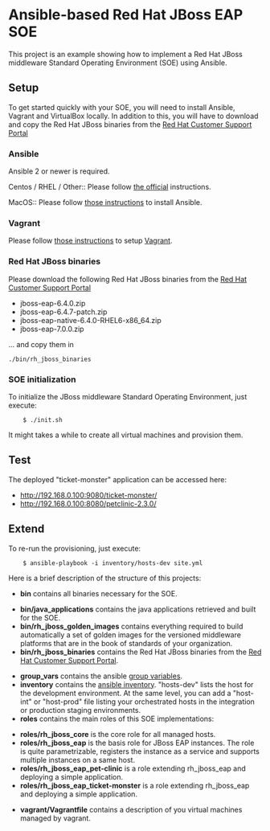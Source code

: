 # Ansible-based Red Hat JBoss EAP SOE

This project is an example showing how to implement a Red Hat JBoss middleware Standard Operating Environment (SOE) using Ansible.

## Setup

To get started quickly with your SOE, you will need to install Ansible, Vagrant and VirtualBox locally. In addition to this, you will have to download and copy the Red Hat JBoss binaries from the [Red Hat Customer Support Portal](https://www.redhat.com/wapps/sso/login.html?redirect=https%3A%2F%2Faccess.redhat.com%2Fjbossnetwork%2Frestricted%2FlistSoftware.html)

### Ansible

Ansible 2 or newer is required.

Centos / RHEL / Other::
Please follow [the official](https://docs.ansible.com/ansible/intro_installation.html) instructions.

MacOS::
Please follow [those instructions](https://valdhaus.co/writings/ansible-mac-osx/) to install Ansible.

### Vagrant

Please follow [those instructions](https://www.vagrantup.com/docs/installation/) to setup [Vagrant](https://www.vagrantup.com/).


### Red Hat JBoss binaries

Please download the following Red Hat JBoss binaries from the [Red Hat Customer Support Portal](https://www.redhat.com/wapps/sso/login.html?redirect=https%3A%2F%2Faccess.redhat.com%2Fjbossnetwork%2Frestricted%2FlistSoftware.html)

* jboss-eap-6.4.0.zip
* jboss-eap-6.4.7-patch.zip
* jboss-eap-native-6.4.0-RHEL6-x86_64.zip
* jboss-eap-7.0.0.zip

... and copy them in

	./bin/rh_jboss_binaries


### SOE initialization

To initialize the JBoss middleware Standard Operating Environment, just execute:

		$ ./init.sh

It might takes a while to create all virtual machines and provision them.


## Test

The deployed "ticket-monster" application can be accessed here:

* http://192.168.0.100:9080/ticket-monster/
* http://192.168.0.100:8080/petclinic-2.3.0/


## Extend

To re-run the provisioning, just execute:

		$ ansible-playbook -i inventory/hosts-dev site.yml


Here is a brief description of the structure of this projects:

* **bin** contains all binaries necessary for the SOE.
 - **bin/java_applications** contains the java applications retrieved and built for the SOE.
 - **bin/rh_jboss_golden_images** contains everything required to build automatically a set of golden images for the versioned middleware platforms that are in the book of standards of your organization.
 - **bin/rh_jboss_binaries** contains the Red Hat JBoss binaries from the [Red Hat Customer Support Portal](https://www.redhat.com/wapps/sso/login.html?redirect=https%3A%2F%2Faccess.redhat.com%2Fjbossnetwork%2Frestricted%2FlistSoftware.html).
* **group_vars** contains the ansible [group variables](https://docs.ansible.com/ansible/playbooks_variables.html).
* **inventory** contains the [ansible inventory](https://docs.ansible.com/ansible/intro_inventory.html). "hosts-dev" lists the host for the development environment. At the same level, you can add a "host-int" or "host-prod" file listing your orchestrated hosts in the integration or production staging environments.
* **roles** contains the main roles of this SOE implementations:
 - **roles/rh_jboss_core** is the core role for all managed hosts.
 - **roles/rh_jboss_eap** is the basis role for JBoss EAP instances. The role is quite parametrizable, registers the instance as a service and supports multiple instances on a same host.
 - **roles/rh_jboss_eap_pet-clinic** is a role extending rh_jboss_eap and deploying a simple application.
 - **roles/rh_jboss_eap_ticket-monster** is a role extending rh_jboss_eap and deploying a simple application.
* **vagrant/Vagrantfile** contains a description of you virtual machines managed by vagrant.

